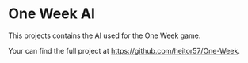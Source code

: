 # One Week AI

This projects contains the AI used for the One Week game.

Your can find the full project at https://github.com/heitor57/One-Week.
